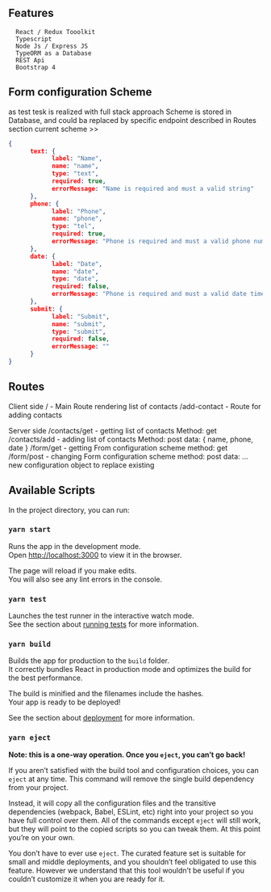 
## Features
      React / Redux Tooolkit
      Typescript
      Node Js / Express JS
      TypeORM as a Database
      REST Api
      Bootstrap 4

## Form configuration Scheme

as test tesk is realized with full stack approach
Scheme is stored in Database, and could ba replaced by specific endpoint described in Routes section
current scheme >> 

```json
{
      text: {
            label: "Name",
            name: "name",
            type: "text",
            required: true,
            errorMessage: "Name is required and must a valid string"
      },
      phone: {
            label: "Phone",
            name: "phone",
            type: "tel",
            required: true,
            errorMessage: "Phone is required and must a valid phone number"
      },
      date: {
            label: "Date",
            name: "date",
            type: "date",
            required: false,
            errorMessage: "Phone is required and must a valid date time"
      },
      submit: {
            label: "Submit",
            name: "submit",
            type: "submit",
            required: false,
            errorMessage: ""
      }
}
```


## Routes

Client side
      / - Main Route rendering list of contacts
      /add-contact - Route for adding contacts

Server side
      /contacts/get - getting list of contacts
            Method: get
      /contacts/add - adding list of contacts
            Method: post
            data: {
                  name,
                  phone,
                  date
            }
      /form/get - getting From configuration scheme
            method: get
      /form/post - changing Form configuration scheme
            method: post
            data: ... new configuration object to replace existing
      

## Available Scripts

In the project directory, you can run:

### `yarn start`

Runs the app in the development mode.<br />
Open [http://localhost:3000](http://localhost:3000) to view it in the browser.

The page will reload if you make edits.<br />
You will also see any lint errors in the console.

### `yarn test`

Launches the test runner in the interactive watch mode.<br />
See the section about [running tests](https://facebook.github.io/create-react-app/docs/running-tests) for more information.

### `yarn build`

Builds the app for production to the `build` folder.<br />
It correctly bundles React in production mode and optimizes the build for the best performance.

The build is minified and the filenames include the hashes.<br />
Your app is ready to be deployed!

See the section about [deployment](https://facebook.github.io/create-react-app/docs/deployment) for more information.

### `yarn eject`

**Note: this is a one-way operation. Once you `eject`, you can’t go back!**

If you aren’t satisfied with the build tool and configuration choices, you can `eject` at any time. This command will remove the single build dependency from your project.

Instead, it will copy all the configuration files and the transitive dependencies (webpack, Babel, ESLint, etc) right into your project so you have full control over them. All of the commands except `eject` will still work, but they will point to the copied scripts so you can tweak them. At this point you’re on your own.

You don’t have to ever use `eject`. The curated feature set is suitable for small and middle deployments, and you shouldn’t feel obligated to use this feature. However we understand that this tool wouldn’t be useful if you couldn’t customize it when you are ready for it.
